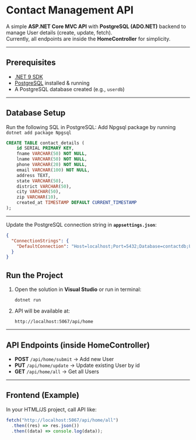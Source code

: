 # Contact Management API

A simple **ASP.NET Core MVC API** with **PostgreSQL (ADO.NET)** backend to manage User details (create, update, fetch).  
Currently, all endpoints are inside the **HomeController** for simplicity.

---

## Prerequisites

- [.NET 9 SDK](https://dotnet.microsoft.com/download)
- [PostgreSQL](https://www.postgresql.org/download/) installed & running
- A PostgreSQL database created (e.g., `userdb`)

---

## Database Setup

Run the following SQL in PostgreSQL:
Add Npgsql package by running `dotnet add package Npgsql`

```sql
CREATE TABLE contact_details (
    id SERIAL PRIMARY KEY,
    fname VARCHAR(50) NOT NULL,
    lname VARCHAR(50) NOT NULL,
    phone VARCHAR(20) NOT NULL,
    email VARCHAR(100) NOT NULL,
    address TEXT,
    state VARCHAR(50),
    district VARCHAR(50),
    city VARCHAR(50),
    zip VARCHAR(10),
    created_at TIMESTAMP DEFAULT CURRENT_TIMESTAMP
);
```

---

Update the PostgreSQL connection string in **`appsettings.json`**:

```json
{
  "ConnectionStrings": {
    "DefaultConnection": "Host=localhost;Port=5432;Database=contactdb;Username=youruser;Password=yourpassword"
  }
}
```

## Run the Project

1. Open the solution in **Visual Studio** or run in terminal:
   ```
   dotnet run
   ```
2. API will be available at:
   ```
   http://localhost:5067/api/home
   ```

---

## API Endpoints (inside HomeController)

- **POST** `/api/home/submit` → Add new User
- **PUT** `/api/home/update` → Update existing User by id
- **GET** `/api/home/all` → Get all Users

---

## Frontend (Example)

In your HTML/JS project, call API like:

```js
fetch("http://localhost:5067/api/home/all")
  .then((res) => res.json())
  .then((data) => console.log(data));
```
